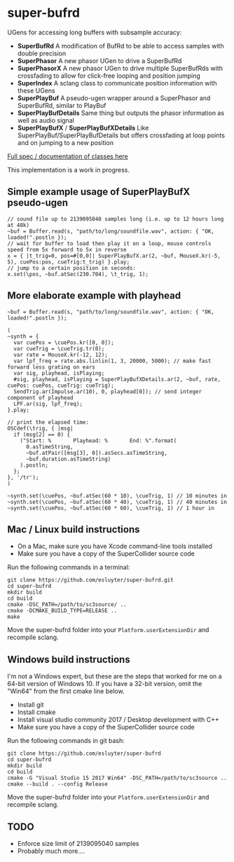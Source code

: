 # super-bufrd
UGens for accessing long buffers with subsample accuracy:
- **SuperBufRd** A modification of BufRd to be able to access samples with double precision
- **SuperPhasor** A new phasor UGen to drive a SuperBufRd
- **SuperPhasorX** A new phasor UGen to drive multiple SuperBufRds with crossfading to allow for click-free looping and position jumping
- **SuperIndex** A sclang class to communicate position information with these UGens
- **SuperPlayBuf** A pseudo-ugen wrapper around a SuperPhasor and SuperBufRd, similar to PlayBuf
- **SuperPlayBufDetails** Same thing but outputs the phasor information as well as audio signal
- **SuperPlayBufX** / **SuperPlayBufXDetails** Like SuperPlayBuf/SuperPlayBufDetails but offers crossfading at loop points and on jumping to a new position

[Full spec / documentation of classes here](https://gist.github.com/esluyter/53597bed464d16fdb603c9db8405e3a9)

This implementation is a work in progress.

## Simple example usage of SuperPlayBufX pseudo-ugen
```
// sound file up to 2139095040 samples long (i.e. up to 12 hours long at 48k)
~buf = Buffer.read(s, "path/to/long/soundfile.wav", action: { "OK, loaded!".postln });
// wait for buffer to load then play it on a loop, mouse controls speed from 5x forward to 5x in reverse
x = { |t_trig=0, pos=#[0,0]| SuperPlayBufX.ar(2, ~buf, MouseX.kr(-5, 5), cuePos:pos, cueTrig:t_trig) }.play;
// jump to a certain position in seconds:
x.set(\pos, ~buf.atSec(230.704), \t_trig, 1);
```

## More elaborate example with playhead
```
~buf = Buffer.read(s, "path/to/long/soundfile.wav", action: { "OK, loaded!".postln });

(
~synth = {
  var cuePos = \cuePos.kr([0, 0]);
  var cueTrig = \cueTrig.tr(0);
  var rate = MouseX.kr(-12, 12);
  var lpf_freq = rate.abs.linlin(1, 3, 20000, 5000); // make fast forward less grating on ears
  var sig, playhead, isPlaying;
  #sig, playhead, isPlaying = SuperPlayBufXDetails.ar(2, ~buf, rate, cuePos: cuePos, cueTrig: cueTrig);
  SendTrig.ar(Impulse.ar(10), 0, playhead[0]); // send integer component of playhead
  LPF.ar(sig, lpf_freq);
}.play;

// print the elapsed time:
OSCdef(\trig, { |msg|
  if (msg[2] == 0) {
    ("Start: %       Playhead: %       End: %".format(
      0.asTimeString,
      ~buf.atPair([msg[3], 0]).asSecs.asTimeString,
      ~buf.duration.asTimeString)
    ).postln;
  };
}, '/tr');
)

~synth.set(\cuePos, ~buf.atSec(60 * 10), \cueTrig, 1) // 10 minutes in
~synth.set(\cuePos, ~buf.atSec(60 * 40), \cueTrig, 1) // 40 minutes in
~synth.set(\cuePos, ~buf.atSec(60 * 60), \cueTrig, 1) // 1 hour in
```

## Mac / Linux build instructions
- On a Mac, make sure you have Xcode command-line tools installed
- Make sure you have a copy of the SuperCollider source code

Run the following commands in a terminal:
```
git clone https://github.com/esluyter/super-bufrd.git
cd super-bufrd
mkdir build
cd build
cmake -DSC_PATH=/path/to/sc3source/ ..
cmake -DCMAKE_BUILD_TYPE=RELEASE ..
make
```
Move the super-bufrd folder into your `Platform.userExtensionDir` and recompile sclang.

## Windows build instructions
I'm not a Windows expert, but these are the steps that worked for me on a 64-bit version of Windows 10. If you have a 32-bit version, omit the "Win64" from the first cmake line below.

- Install git
- Install cmake
- Install visual studio community 2017 / Desktop development with C++
- Make sure you have a copy of the SuperCollider source code

Run the following commands in git bash:
```
git clone https://github.com/esluyter/super-bufrd
cd super-bufrd
mkdir build
cd build
cmake -G "Visual Studio 15 2017 Win64" -DSC_PATH=/path/to/sc3source ..
cmake --build . --config Release
```
Move the super-bufrd folder into your `Platform.userExtensionDir` and recompile sclang.

## TODO
- Enforce size limit of 2139095040 samples
- Probably much more....
